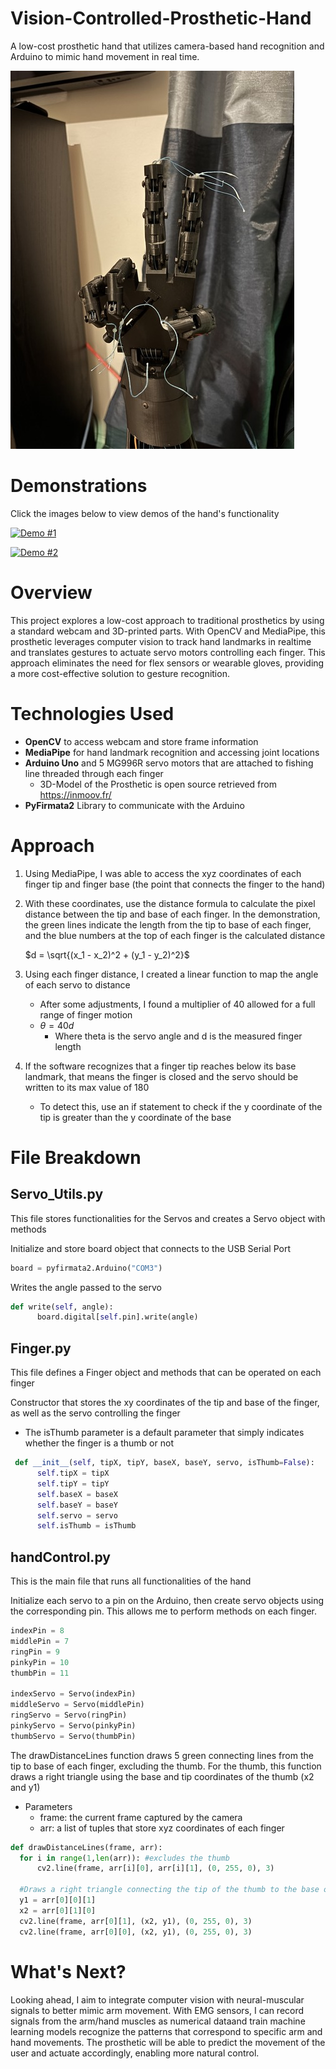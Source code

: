 # Vision-Controlled-Prosthetic-Hand
A low-cost prosthetic hand that utilizes camera-based hand recognition and Arduino to mimic hand movement in real time.

![Hand](Hand.jpg)

# Demonstrations

Click the images below to view demos of the hand's functionality

[![Demo #1](https://img.youtube.com/vi/b7CLX6D0mAc/0.jpg)](https://youtu.be/b7CLX6D0mAc)

[![Demo #2](https://img.youtube.com/vi/DjKZX3GeChw/0.jpg)](https://youtu.be/DjKZX3GeChw)



# Overview
This project explores a low-cost approach to traditional prosthetics by using a standard webcam and 3D-printed parts. With OpenCV and MediaPipe, this prosthetic leverages computer vision to track hand landmarks in realtime and translates gestures to actuate servo motors controlling each finger. This approach eliminates the need for flex sensors or wearable gloves, providing a more cost-effective solution to gesture recognition. 


# Technologies Used
- **OpenCV** to access webcam and store frame information
- **MediaPipe** for hand landmark recognition and accessing joint locations
- **Arduino Uno** and 5 MG996R servo motors that are attached to fishing line threaded through each finger
  - 3D-Model of the Prosthetic is open source retrieved from https://inmoov.fr/
- **PyFirmata2** Library to communicate with the Arduino

# Approach

1) Using MediaPipe, I was able to access the xyz coordinates of each finger tip and finger base (the point that connects the finger to the hand)
2) With these coordinates, use the distance formula to calculate the pixel distance between the tip and base of each finger.
   In the demonstration, the green lines indicate the length from the tip to base of each finger, and the blue numbers at the top of each finger is the calculated distance
   
    $d = \sqrt{(x_1 - x_2)^2 + (y_1 - y_2)^2}$
3) Using each finger distance, I created a linear function to map the angle of each servo to distance
   - After some adjustments, I found a multiplier of 40 allowed for a full range of finger motion
   - $\theta = 40d$
     - Where theta is the servo angle and d is the measured finger length
    
4) If the software recognizes that a finger tip reaches below its base landmark, that means the finger is closed and the servo should be written to its max value of 180
   - To detect this, use an if statement to check if the y coordinate of the tip is greater than the y coordinate of the base
  
# File Breakdown
  ## Servo_Utils.py
  This file stores functionalities for the Servos and creates a Servo object with methods

  Initialize and store board object that connects to the USB Serial Port
  ```python
  board = pyfirmata2.Arduino("COM3")
  ```

  Writes the angle passed to the servo
  ```python
  def write(self, angle):
        board.digital[self.pin].write(angle)
  ```

  ## Finger.py
  This file defines a Finger object and methods that can be operated on each finger

  Constructor that stores the xy coordinates of the tip and base of the finger, as well as the servo controlling the finger
  - The isThumb parameter is a default parameter that simply indicates whether the finger is a thumb or not
  ```python
   def __init__(self, tipX, tipY, baseX, baseY, servo, isThumb=False):
        self.tipX = tipX
        self.tipY = tipY
        self.baseX = baseX
        self.baseY = baseY
        self.servo = servo
        self.isThumb = isThumb
  ```

  ## handControl.py
  This is the main file that runs all functionalities of the hand

  Initialize each servo to a pin on the Arduino, then create servo objects using the corresponding pin. This allows me to perform methods on each finger.
  ```python
  indexPin = 8
  middlePin = 7
  ringPin = 9
  pinkyPin = 10
  thumbPin = 11
  
  indexServo = Servo(indexPin)
  middleServo = Servo(middlePin)
  ringServo = Servo(ringPin)
  pinkyServo = Servo(pinkyPin)
  thumbServo = Servo(thumbPin)
  ```
  The drawDistanceLines function draws 5 green connecting lines from the tip to base of each finger, excluding the thumb. For the thumb, this function draws a       right triangle using the base and tip coordinates of the thumb (x2 and y1)
  
  - Parameters
    - frame: the current frame captured by the camera
    - arr: a list of tuples that store xyz coordinates of each finger
  
  ```python
  def drawDistanceLines(frame, arr):
    for i in range(1,len(arr)): #excludes the thumb
        cv2.line(frame, arr[i][0], arr[i][1], (0, 255, 0), 3)

    #Draws a right triangle connecting the tip of the thumb to the base of the thumb
    y1 = arr[0][0][1]
    x2 = arr[0][1][0]
    cv2.line(frame, arr[0][1], (x2, y1), (0, 255, 0), 3)
    cv2.line(frame, arr[0][0], (x2, y1), (0, 255, 0), 3)
  ```

# What's Next?
Looking ahead, I aim to integrate computer vision with neural-muscular signals to better mimic arm movement. With EMG sensors, I can record signals from the arm/hand muscles as numerical dataand train machine learning models recognize the patterns that correspond to specific arm and hand movements. The prosthetic will be able to predict the movement of the user and actuate accordingly, enabling more natural control.  

